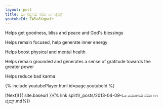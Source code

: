```yaml
---
layout: post
title: ಓಂ ಸರ್ವ್ಗಯ ನಮಃ ೧೧ ಟೈಮ್ಸ್
youtubeId: TA5a6Xqpafc
---
```

 
 
Helps get goodness, bliss and peace and God's blessings
 
Helps remain focused, help generate inner energy 
 
Helps boost physical and mental health 
 
Helps remain grounded and generates a sense of gratitude towards the greater power 
 
Helps reduce bad karma
 
 
 
 


{% include youtubePlayer.html id=page.youtubeId %}
 
[Next]({{ site.baseurl }}{% link  split1/_posts/2013-04-09-ಓಂ ಎಮುಗಯ ನಮಃ ೧೧ ಟೈಮ್ಸ್.md%})
 
